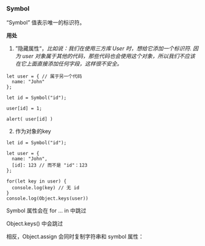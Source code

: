 ### Symbol 
“Symbol” 值表示唯一的标识符。

**用处**
1. ”隐藏属性“，*比如说：我们在使用三方库 User 时，想给它添加一个标识符.  因为 user 对象属于其他的代码，那些代码也会使用这个对象，所以我们不应该在它上面直接添加任何字段，这样很不安全。*
```
let user = { // 属于另一个代码
  name: "John"
};

let id = Symbol("id");

user[id] = 1;

alert( user[id] )
```
2. 作为对象的key
```
let id = Symbol("id");

let user = {
  name: "John",
  [id]: 123 // 而不是 "id"：123
};

for(let key in user) {
  console.log(key) // 无 id
}
console.log(Object.keys(user))
```
Symbol 属性会在 for ... in 中跳过

Object.keys() 中会跳过

相反，Object.assign 会同时复制字符串和 symbol 属性：